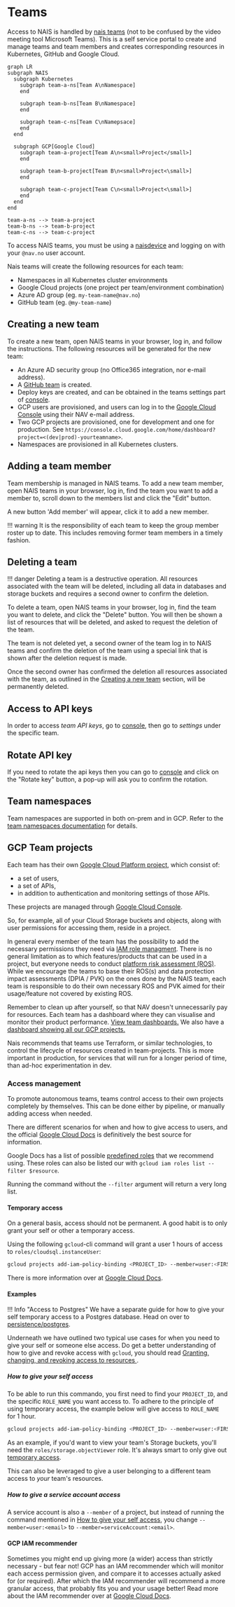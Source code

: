 # Teams

Access to NAIS is handled by [nais teams][nais-teams] (not to be confused by the video meeting tool Microsoft Teams).
This is a self service portal to create and manage teams and team members and creates corresponding resources in Kubernetes, GitHub and Google Cloud.

```mermaid
graph LR
subgraph NAIS
  subgraph Kubernetes
    subgraph team-a-ns[Team A\nNamespace]
    end

    subgraph team-b-ns[Team B\nNamespace]
    end

    subgraph team-c-ns[Team C\nNamepsace]
    end
  end

  subgraph GCP[Google Cloud]
    subgraph team-a-project[Team A\n<small>Project</small>]
    end

    subgraph team-b-project[Team B\n<small>Project<\small>]
    end

    subgraph team-c-project[Team C\n<small>Project<\small>]
    end
  end
end

team-a-ns --> team-a-project
team-b-ns --> team-b-project
team-c-ns --> team-c-project
```

[nais-teams]: https://teams.nav.cloud.nais.io

To access NAIS teams, you must be using a [naisdevice](../device/README.md) and logging on with your `@nav.no` user account.

Nais teams will create the following resources for each team:

- Namespaces in all Kubernetes cluster environments
- Google Cloud projects (one project per team/environment combination)
- Azure AD group (eg. `my-team-name@nav.no`)
- GitHub team (eg. `@my-team-name`)

## Creating a new team

To create a new team, open NAIS teams in your browser, log in, and follow the instructions.
The following resources will be generated for the new team:

* An Azure AD security group (no Office365 integration, nor e-mail address).
* A [GitHub team](https://github.com/orgs/navikt/teams) is created.
* Deploy keys are created, and can be obtained in the teams settings part of [console](https://console.nav.cloud.nais.io).
* GCP users are provisioned, and users can log in to the [Google Cloud Console](https://console.cloud.google.com/) using their NAV e-mail address.
* Two GCP projects are provisioned, one for development and one for production. See `https://console.cloud.google.com/home/dashboard?project=<(dev|prod)-yourteamname>`.
* Namespaces are provisioned in all Kubernetes clusters.

## Adding a team member

Team membership is managed in NAIS teams. To add a new team member, open NAIS teams in your browser, log in, find the team you want to add a member to, scroll down to the members list and click the "Edit" button.

A new button 'Add member' will appear, click it to add a new member.

!!! warning
    It is the responsibility of each team to keep the group member roster up to date. This includes removing former team members in a timely fashion.

## Deleting a team

!!! danger
    Deleting a team is a destructive operation. All resources associated with the team will be deleted, including all data in databases and storage buckets and requires a second owner to confirm the deletion.

To delete a team, open NAIS teams in your browser, log in, find the team you want to delete, and click the "Delete" button.
You will then be shown a list of resources that will be deleted, and asked to request the deletion of the team.

The team is not deleted yet, a second owner of the team log in to NAIS teams and confirm the deletion of the team using a special link that is shown after the deletion request is made.

Once the second owner has confirmed the deletion all resources associated with the team, as outlined in the [Creating a new team](#creating-a-new-team) section, will be permanently deleted.


## Access to API keys

In order to access _team API keys_, go to [console](https://console.nav.cloud.nais.io), then go to _settings_ under the specific team.

## Rotate API key

If you need to rotate the api keys then you can go to [console](https://console.nav.cloud.nais.io) and click on the "Rotate key" button, a pop-up will ask you to confirm the rotation.

## Team namespaces

Team namespaces are supported in both on-prem and in GCP. Refer to the [team namespaces documentation](../clusters/team-namespaces.md) for details.

## GCP Team projects

Each team has their own [Google Cloud Platform project](https://cloud.google.com/storage/docs/projects), which consist of:

* a set of users,
* a set of APIs,
* in addition to authentication and monitoring settings of those APIs.

These projects are managed through [Google Cloud Console](https://console.cloud.google.com/).

So, for example, all of your Cloud Storage buckets and objects, along with user permissions for accessing them, reside in a project.

In general every member of the team has the possibility to add the necessary permissions they need via [IAM role managment](https://console.cloud.google.com/iam-admin/iam).
There is no general limitation as to which features/products that can be used in a project, but everyone needs to conduct [platform risk assessment (ROS)](https://doc.nais.io/legal/nais-ros/).
While we encourage the teams to base their ROS(s) and data protection impact assessments (DPIA / PVK) on the ones done by the NAIS team, each team is responsible to do their own necessary ROS and PVK aimed for their usage/feature not covered by existing ROS.

Remember to clean up after yourself, so that NAV doesn't unnecessarily pay for resources.
Each team has a dashboard where they can visualise and monitor their product performance. [View team dashboards.](https://datastudio.google.com/u/1/reporting/417b0a1d-b307-4a6d-a699-77a6ab239661/page/mJdmB) We also have a [dashboard showing all our GCP projects.](https://datastudio.google.com/reporting/fda5f821-caef-4056-9356-9aa4f7082699/page/mJdmB)

Nais recommends that teams use Terraform, or similar technologies, to control the lifecycle of resources created in team-projects. This is more important in production, for services that will run for a longer period of time, than ad-hoc experimentation in dev.

### Access management

To promote autonomous teams, teams control access to their own projects completely by themselves.
This can be done either by pipeline, or manually adding access when needed.

There are different scenarios for when and how to give access to users, and the official [Google Cloud Docs](https://cloud.google.com/iam/docs/granting-changing-revoking-access) is definitively the best source for information.

Google Docs has a list of possible [predefined roles](https://cloud.google.com/iam/docs/understanding-roles#predefined_roles) that we recommend using.
These roles can also be listed our with `gcloud iam roles list --filter $resource`.

Running the command without the `--filter` argument will return a very long list.

#### Temporary access

On a general basis, access should not be permanent.
A good habit is to only grant your self or other a temporary access.

Using the following `gcloud`-cli command will grant a user 1 hours of access to `roles/cloudsql.instanceUser`:
```bash
gcloud projects add-iam-policy-binding <PROJECT_ID> --member=user:<FIRSTNAME>.<LASTNAME>@nav.no --role=roles/cloudsql.instanceUser --condition="expression=request.time < timestamp('$(date -v '+1H' -u +'%Y-%m-%dT%H:%M:%SZ')'),title=temp_access"
```

There is more information over at [Google Cloud Docs](https://cloud.google.com/iam/docs/configuring-temporary-access).

#### Examples

!!! Info "Access to Postgres"
    We have a separate guide for how to give your self temporary access to a Postgres database. Head on over to [persistence/postgres](../../persistence/postgres/#granting-temporary-personal-access).

Underneath we have outlined two typical use cases for when you need to give your self or someone else access.
Do get a better understanding of how to give and revoke access with `gcloud`, you should read [Granting, changing, and revoking access to resources
](https://cloud.google.com/iam/docs/granting-changing-revoking-access).

##### How to give your self access

To be able to run this commando, you first need to find your `PROJECT_ID`, and the specific `ROLE_NAME` you want access to. To adhere to the principle of using temporary access, the example below will give access to `ROLE_NAME` for 1 hour.
```bash
gcloud projects add-iam-policy-binding <PROJECT_ID> --member=user:<FIRSTNAME>.<LASTNAME>@nav.no --role=<ROLE_NAME> --condition="expression=request.time < timestamp('$(date -v '+1H' -u +'%Y-%m-%dT%H:%M:%SZ')'),title=temp_access"
```

As an example, if you'd want to view your team's Storage buckets, you'll need the `roles/storage.objectViewer` role.
It's always smart to only give out [temporary access](#temporary-access).

This can also be leveraged to give a user belonging to a different team access to _your_ team's resources.

##### How to give a service account access

A service account is also a `--member` of a project, but instead of running the command mentioned in [How to give your self access](#how-to-give-your-self-access), you change `--member=user:<email>` to `--member=serviceAccount:<email>`.

#### GCP IAM recommender

Sometimes you might end up giving more (a wider) access than strictly necessary - but fear not!
GCP has an IAM recommender which will monitor each access permission given, and compare it to accesses actually asked for (or required).
After which the IAM recommender will recommend a more granular access, that probably fits you and your usage better!
Read more about the IAM recommender over at [Google Cloud Docs](https://cloud.google.com/iam/docs/recommender-overview).
